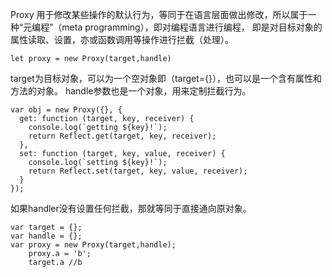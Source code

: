 Proxy 用于修改某些操作的默认行为，等同于在语言层面做出修改，所以属于一种“元编程”（meta programming），即对编程语言进行编程，
即是对目标对象的属性读取、设置，亦或函数调用等操作进行拦截（处理）。

```
let proxy = new Proxy(target,handle)
```
target为目标对象，可以为一个空对象即（target={}），也可以是一个含有属性和方法的对象。
handle参数也是一个对象，用来定制拦截行为。

```
var obj = new Proxy({}, {
  get: function (target, key, receiver) {
    console.log(`getting ${key}!`);
    return Reflect.get(target, key, receiver);
  },
  set: function (target, key, value, receiver) {
    console.log(`setting ${key}!`);
    return Reflect.set(target, key, value, receiver);
  }
});

```

如果handler没有设置任何拦截，那就等同于直接通向原对象。

```
var target = {};
var handle = {};
var proxy = new Proxy(target,handle);
    proxy.a = 'b';
    target.a //b
```    
